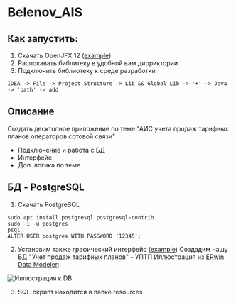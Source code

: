 # Belenov_AIS
## Как запустить:
1. Скачать OpenJFX 12 ([example](https://github.com/Devorlon/OpenJFX-Installation-Linux))
2. Распокавать библитеку в удобной вам дирриктории
3. Подключить библиотеку к среде разработки
```
IDEA -> File -> Project Structure -> Lib && Global Lib -> '+' -> Java -> 'path' -> add
```

## Описание
Создать десктопное приложение по теме "АИС учета продаж тарифных планов операторов сотовой связи"
- Подключение и работа с БД
- Интерфейс
- Доп. логика по теме

## БД - PostgreSQL
1. Cкачать PostgreSQL
```
sudo apt install postgresql postgresql-contrib
sudo -i -u postgres
psql
ALTER USER postgres WITH PASSWORD '12345';
``` 
2. Установим также графический интерфейс ([example](https://www.pgadmin.org/download/pgadmin-4-apt/))
Создадим нашу БД "Учет продаж тарифных планов" - УПТП
Иллюстрация из [ERwin Data Modeler](https://ru.wikipedia.org/wiki/ERwin_Data_Modeler):

![Иллюстрация к DB](https://github.com/luchikAR/AppKursowaya_Belenov/blob/main/BD_java.jpg)

3. SQL-скрипт находится в папке resources
